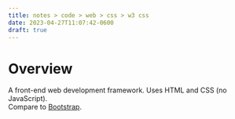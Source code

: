 ```yaml
---
title: notes > code > web > css > w3 css
date: 2023-04-27T11:07:42-0600
draft: true
---
```

# Overview
A front-end web development framework. Uses HTML and CSS (no JavaScript).  
Compare to [Bootstrap](../../bootstrap/overview/index.md).
